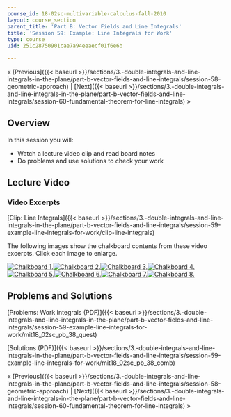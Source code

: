 ```yaml
---
course_id: 18-02sc-multivariable-calculus-fall-2010
layout: course_section
parent_title: 'Part B: Vector Fields and Line Integrals'
title: 'Session 59: Example: Line Integrals for Work'
type: course
uid: 251c28750901cae7a94eeaecf01f6e6b

---
```


« [Previous]({{< baseurl >}}/sections/3.-double-integrals-and-line-integrals-in-the-plane/part-b-vector-fields-and-line-integrals/session-58-geometric-approach) | [Next]({{< baseurl >}}/sections/3.-double-integrals-and-line-integrals-in-the-plane/part-b-vector-fields-and-line-integrals/session-60-fundamental-theorem-for-line-integrals) »

Overview
--------

In this session you will:

*   Watch a lecture video clip and read board notes
*   Do problems and use solutions to check your work

Lecture Video
-------------

### Video Excerpts

[Clip: Line Integrals]({{< baseurl >}}/sections/3.-double-integrals-and-line-integrals-in-the-plane/part-b-vector-fields-and-line-integrals/session-59-example-line-integrals-for-work/clip-line-integrals)

The following images show the chalkboard contents from these video excerpts. Click each image to enlarge.

[![Chalkboard 1.](/coursemedia/18-02sc-multivariable-calculus-fall-2010/016a22b24cad559f6dec3ab502ac6e38_MIT18_02SC_L20Brds_1a.png)](/coursemedia/18-02sc-multivariable-calculus-fall-2010/62b08ea3383bc3022044319ad63691f4_MIT18_02SC_L20Brds_1.png "Open in a new window.")[![Chalkboard 2.](/coursemedia/18-02sc-multivariable-calculus-fall-2010/9c0c42ab523554351c88e14c3e1b920a_MIT18_02SC_L20Brds_2a.png)](/coursemedia/18-02sc-multivariable-calculus-fall-2010/4d154e7e9076af891f8e792383c97bd5_MIT18_02SC_L20Brds_2.png "Open in a new window.")[![Chalkboard 3.](/coursemedia/18-02sc-multivariable-calculus-fall-2010/1fdd1b4d4a1308854e5bbc6a4500406c_MIT18_02SC_L20Brds_3a.png)](/coursemedia/18-02sc-multivariable-calculus-fall-2010/940a06436a959b3451c8ed19ffe0f6f0_MIT18_02SC_L20Brds_3.png "Open in a new window.")[![Chalkboard 4.](/coursemedia/18-02sc-multivariable-calculus-fall-2010/179496f96ce4c7bca2f24f4f7e4d2c68_MIT18_02SC_L20Brds_4a.png)](/coursemedia/18-02sc-multivariable-calculus-fall-2010/845afd677a5fc50fe87357ff25fb4569_MIT18_02SC_L20Brds_4.png "Open in a new window.")  
[![Chalkboard 5.](/coursemedia/18-02sc-multivariable-calculus-fall-2010/73005f175110b2d86b63735625309461_MIT18_02SC_L20Brds_5a.png)](/coursemedia/18-02sc-multivariable-calculus-fall-2010/9e37854cdd092eeb4b4403569c6cc20f_MIT18_02SC_L20Brds_5.png "Open in a new window.")[![Chalkboard 6.](/coursemedia/18-02sc-multivariable-calculus-fall-2010/9f8d55f4ffeabf7757148247d0d5640b_MIT18_02SC_L20Brds_6a.png)](/coursemedia/18-02sc-multivariable-calculus-fall-2010/dece3c69d07b315a98cb563b908e2507_MIT18_02SC_L20Brds_6.png "Open in a new window.")[![Chalkboard 7.](/coursemedia/18-02sc-multivariable-calculus-fall-2010/4d12d585ca33cd107d2be7dae24628d4_MIT18_02SC_L20Brds_7a.png)](/coursemedia/18-02sc-multivariable-calculus-fall-2010/de46be21ecf66b8678e5d2ade3acd27e_MIT18_02SC_L20Brds_7.png "Open in a new window.")[![Chalkboard 8.](/coursemedia/18-02sc-multivariable-calculus-fall-2010/b474d0783553a28c47eb6f80d9e18168_MIT18_02SC_L20Brds_8a.png)](/coursemedia/18-02sc-multivariable-calculus-fall-2010/6b054740926eed4fc3a3bfafd9d9a0a6_MIT18_02SC_L20Brds_8.png "Open in a new window.")

Problems and Solutions
----------------------

[Problems: Work Integrals (PDF)]({{< baseurl >}}/sections/3.-double-integrals-and-line-integrals-in-the-plane/part-b-vector-fields-and-line-integrals/session-59-example-line-integrals-for-work/mit18_02sc_pb_38_quest)

[Solutions (PDF)]({{< baseurl >}}/sections/3.-double-integrals-and-line-integrals-in-the-plane/part-b-vector-fields-and-line-integrals/session-59-example-line-integrals-for-work/mit18_02sc_pb_38_comb)

« [Previous]({{< baseurl >}}/sections/3.-double-integrals-and-line-integrals-in-the-plane/part-b-vector-fields-and-line-integrals/session-58-geometric-approach) | [Next]({{< baseurl >}}/sections/3.-double-integrals-and-line-integrals-in-the-plane/part-b-vector-fields-and-line-integrals/session-60-fundamental-theorem-for-line-integrals) »